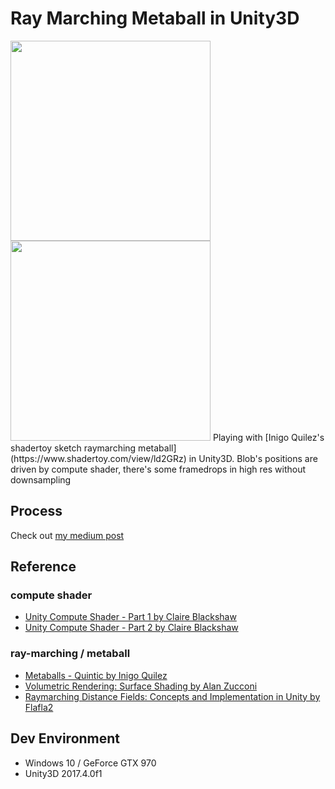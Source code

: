 # Ray Marching Metaball in Unity3D
<img src="https://github.com/avseoul/Unity3D_RayMarching_MetaBall/blob/master/preview0.gif" width="320">   
<img src="https://github.com/avseoul/Unity3D_RayMarching_MetaBall/blob/master/preview1.gif" width="320">
Playing with [Inigo Quilez's shadertoy sketch raymarching metaball](https://www.shadertoy.com/view/ld2GRz) in Unity3D. Blob's positions are driven by compute shader, there's some framedrops in high res without downsampling

## Process
Check out [my medium post](https://medium.com/@avseoul/ray-marching-metaball-in-unity3d-fc6f83766c5d) 

## Reference

### compute shader
* [Unity Compute Shader - Part 1 by Claire Blackshaw](https://www.youtube.com/watch?time_continue=1&v=qDk-WIOYUSY)
* [Unity Compute Shader - Part 2 by Claire Blackshaw](https://www.youtube.com/watch?v=4AVc2YkOGtA&t=1085s)

### ray-marching / metaball
* [Metaballs - Quintic by Inigo Quilez](https://www.shadertoy.com/view/ld2GRz)
* [Volumetric Rendering: Surface Shading by Alan Zucconi](https://www.alanzucconi.com/2016/07/01/surface-shading/)
* [Raymarching Distance Fields: Concepts and Implementation in Unity by Flafla2](http://flafla2.github.io/2016/10/01/raymarching.html)


## Dev Environment
* Windows 10 / GeForce GTX 970
* Unity3D 2017.4.0f1